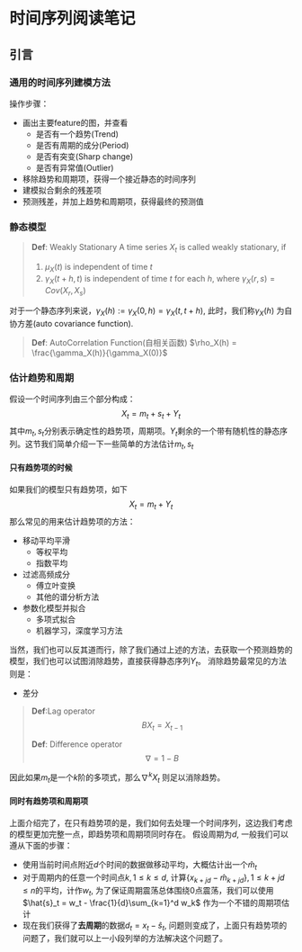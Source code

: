# 时间序列阅读笔记

## 引言

### 通用的时间序列建模方法
操作步骤：
- 画出主要feature的图，并查看
  - 是否有一个趋势(Trend)
  - 是否有周期的成分(Period)
  - 是否有突变(Sharp change)
  - 是否有异常值(Outlier)
- 移除趋势和周期项，获得一个接近静态的时间序列
- 建模拟合剩余的残差项
- 预测残差，并加上趋势和周期项，获得最终的预测值

### 静态模型
> **Def**: Weakly Stationary
> A time series ${X_t}$ is called weakly stationary, if 
> 1. $\mu_X(t)$ is independent of time $t$
> 2. $\gamma_X(t+h,t)$ is independent of time $t$ for each $h$, where $\gamma_X(r, s) = Cov(X_r, X_s)$

对于一个静态序列来说，$\gamma_X(h):=\gamma_X(0,h)=\gamma_X(t,t+h)$, 此时，我们称$\gamma_X(h)$ 为自协方差(auto covariance function). 

> **Def**: AutoCorrelation Function(自相关函数)
> $\rho_X(h) = \frac{\gamma_X(h)}{\gamma_X(0)}$

### 估计趋势和周期
假设一个时间序列由三个部分构成：
$$
X_t = m_t + s_t + Y_t
$$
其中$m_t, s_t$分别表示确定性的趋势项，周期项。$Y_t$剩余的一个带有随机性的静态序列。这节我们简单介绍一下一些简单的方法估计$m_t, s_t$

#### 只有趋势项的时候
如果我们的模型只有趋势项，如下
$$
X_t = m_t + Y_t
$$
那么常见的用来估计趋势项的方法：
- 移动平均平滑
  - 等权平均
  - 指数平均
- 过滤高频成分
  - 傅立叶变换
  - 其他的谱分析方法
- 参数化模型并拟合
  - 多项式拟合
  - 机器学习，深度学习方法
  
当然，我们也可以反其道而行，除了我们通过上述的方法，去获取一个预测趋势的模型，我们也可以试图消除趋势，直接获得静态序列$Y_t$。
消除趋势最常见的方法则是：
- 差分

> **Def**:Lag operator
> $$ BX_t = X_{t-1} $$
> 
> **Def**: Difference operator
> $$\nabla = 1 - B$$

因此如果$m_t$是一个$k$阶的多项式，那么$\nabla^k X_t$ 则足以消除趋势。

#### 同时有趋势项和周期项
上面介绍完了，在只有趋势项的是，我们如何去处理一个时间序列，这边我们考虑的模型更加完整一点，即趋势项和周期项同时存在。
假设周期为$d$, 一般我们可以遵从下面的步骤：
- 使用当前时间点附近$d$个时间的数据做移动平均，大概估计出一个$\hat{m}_t$
- 对于周期内的任意一个时间点$k, 1 \le k \le d$, 计算$\{x_{k+jd}-\hat{m}_{k+jd}\}, 1 \le k+jd \le n$的平均，计作$w_t$, 为了保证周期震荡总体围绕0点震荡，我们可以使用$\hat{s}_t = w_t - \frac{1}{d}\sum_{k=1}^d w_k$ 作为一个不错的周期项估计
- 现在我们获得了**去周期**的数据$d_t = x_t -\hat{s}_t$, 问题则变成了，上面只有趋势项的问题了，我们就可以上一小段列举的方法解决这个问题了。